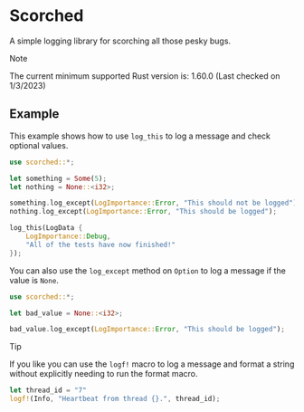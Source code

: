 # Scorched

A simple logging library for scorching all those pesky bugs.

> [!NOTE]
> The current minimum supported Rust version is: 1.60.0 (Last checked on 1/3/2023)

## Example

This example shows how to use `log_this` to log a message and check optional values.

```rust
use scorched::*;

let something = Some(5);
let nothing = None::<i32>;

something.log_except(LogImportance::Error, "This should not be logged");
nothing.log_except(LogImportance::Error, "This should be logged");

log_this(LogData {
    LogImportance::Debug,
    "All of the tests have now finished!"
});
```

You can also use the `log_except` method on `Option` to log a message if the value is `None`.

```rust
use scorched::*;

let bad_value = None::<i32>;

bad_value.log_except(LogImportance::Error, "This should be logged");
```

> [!TIP]
> If you like you can use the `logf!` macro to log a message and format a string without explicitly needing to run the format macro.

```rust
let thread_id = "7"
logf!(Info, "Heartbeat from thread {}.", thread_id);
```